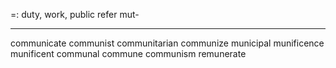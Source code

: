 =: duty, work, public
refer mut-

---
communicate
communist
communitarian
communize
municipal
munificence
munificent
communal
commune
communism
remunerate

